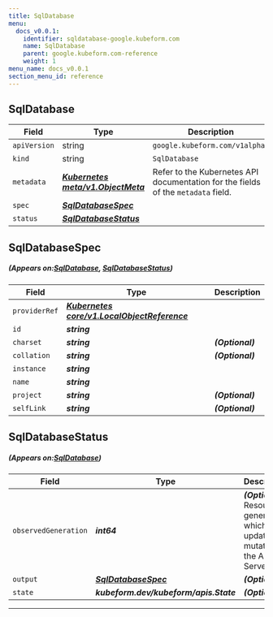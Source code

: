 ```yaml
---
title: SqlDatabase
menu:
  docs_v0.0.1:
    identifier: sqldatabase-google.kubeform.com
    name: SqlDatabase
    parent: google.kubeform.com-reference
    weight: 1
menu_name: docs_v0.0.1
section_menu_id: reference
---
```


## SqlDatabase
| Field | Type | Description |
| ------ | ----- | ----------- |
| `apiVersion` | string | `google.kubeform.com/v1alpha1` |
|    `kind` | string | `SqlDatabase` |
| `metadata` | ***[Kubernetes meta/v1.ObjectMeta](https://kubernetes.io/docs/reference/generated/kubernetes-api/v1.13/#objectmeta-v1-meta)***|Refer to the Kubernetes API documentation for the fields of the `metadata` field.|
| `spec` | ***[SqlDatabaseSpec](#SqlDatabaseSpec)***||
| `status` | ***[SqlDatabaseStatus](#SqlDatabaseStatus)***||
## SqlDatabaseSpec
##### (Appears on:[SqlDatabase](#SqlDatabase), [SqlDatabaseStatus](#SqlDatabaseStatus))
| Field | Type | Description |
| ------ | ----- | ----------- |
| `providerRef` | ***[Kubernetes core/v1.LocalObjectReference](https://kubernetes.io/docs/reference/generated/kubernetes-api/v1.13/#localobjectreference-v1-core)***||
| `id` | ***string***||
| `charset` | ***string***| ***(Optional)*** |
| `collation` | ***string***| ***(Optional)*** |
| `instance` | ***string***||
| `name` | ***string***||
| `project` | ***string***| ***(Optional)*** |
| `selfLink` | ***string***| ***(Optional)*** |
## SqlDatabaseStatus
##### (Appears on:[SqlDatabase](#SqlDatabase))
| Field | Type | Description |
| ------ | ----- | ----------- |
| `observedGeneration` | ***int64***| ***(Optional)*** Resource generation, which is updated on mutation by the API Server.|
| `output` | ***[SqlDatabaseSpec](#SqlDatabaseSpec)***| ***(Optional)*** |
| `state` | ***kubeform.dev/kubeform/apis.State***| ***(Optional)*** |
---
